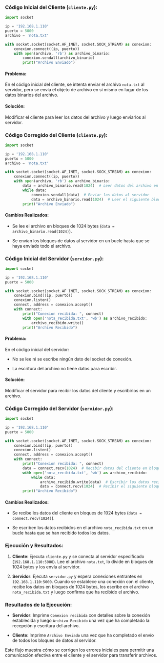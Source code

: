 
### Código Inicial del Cliente (`cliente.py`):

```python
import socket

ip = '192.168.1.110'
puerto = 5000
archivo = 'nota.txt'

with socket.socket(socket.AF_INET, socket.SOCK_STREAM) as conexion:
    conexion.connect((ip, puerto))
    with open(archivo, 'rb') as archivo_binario:
        conexion.sendall(archivo_binario)
        print("Archivo Enviado")
```

#### Problema:

En el código inicial del cliente, se intenta enviar el archivo `nota.txt` al servidor, pero se envía el objeto de archivo en sí mismo en lugar de los datos binarios del archivo.

#### Solución:

Modificar el cliente para leer los datos del archivo y luego enviarlos al servidor.

### Código Corregido del Cliente (`cliente.py`):

```python
import socket

ip = '192.168.1.110'
puerto = 5000
archivo = 'nota.txt'

with socket.socket(socket.AF_INET, socket.SOCK_STREAM) as conexion:
    conexion.connect((ip, puerto))
    with open(archivo, 'rb') as archivo_binario:
        data = archivo_binario.read(1024)  # Leer datos del archivo en bloques de 1024 bytes
        while data:
            conexion.sendall(data)  # Enviar los datos al servidor
            data = archivo_binario.read(1024)  # Leer el siguiente bloque de datos
        print("Archivo Enviado")
```

#### Cambios Realizados:

- Se lee el archivo en bloques de 1024 bytes (`data = archivo_binario.read(1024)`).
    
- Se envían los bloques de datos al servidor en un bucle hasta que se haya enviado todo el archivo.
    

### Código Inicial del Servidor (`servidor.py`):

```python
import socket

ip = '192.168.1.110'
puerto = 5000

with socket.socket(socket.AF_INET, socket.SOCK_STREAM) as conexion:
    conexion.bind((ip, puerto))
    conexion.listen()
    connect, address = conexion.accept()
    with connect:
        print("Conexion recibida: ", connect)
        with open('nota_recibida.txt', 'wb') as archivo_recibido:
            archivo_recibido.write()
        print("Archivo Recibido")
```

#### Problema:

En el código inicial del servidor:

- No se lee ni se escribe ningún dato del socket de conexión.
    
- La escritura del archivo no tiene datos para escribir.
    

#### Solución:

Modificar el servidor para recibir los datos del cliente y escribirlos en un archivo.

### Código Corregido del Servidor (`servidor.py`):

```python
import socket

ip = '192.168.1.110'
puerto = 5000

with socket.socket(socket.AF_INET, socket.SOCK_STREAM) as conexion:
    conexion.bind((ip, puerto))
    conexion.listen()
    connect, address = conexion.accept()
    with connect:
        print("Conexion recibida: ", connect)
        data = connect.recv(1024)  # Recibir datos del cliente en bloques de 1024 bytes
        with open('nota_recibida.txt', 'wb') as archivo_recibido:
            while data:
                archivo_recibido.write(data)  # Escribir los datos recibidos en el archivo
                data = connect.recv(1024)  # Recibir el siguiente bloque de datos
        print("Archivo Recibido")
```

#### Cambios Realizados:

- Se recibe los datos del cliente en bloques de 1024 bytes (`data = connect.recv(1024)`).
    
- Se escriben los datos recibidos en el archivo `nota_recibida.txt` en un bucle hasta que se han recibido todos los datos.
    

### Ejecución y Resultados:

1. **Cliente**: Ejecuta `cliente.py` y se conecta al servidor especificado (`192.168.1.110:5000`). Lee el archivo `nota.txt`, lo divide en bloques de 1024 bytes y los envía al servidor.
    
2. **Servidor**: Ejecuta `servidor.py` y espera conexiones entrantes en `192.168.1.110:5000`. Cuando se establece una conexión con el cliente, recibe los datos en bloques de 1024 bytes, los escribe en el archivo `nota_recibida.txt` y luego confirma que ha recibido el archivo.
    

### Resultados de la Ejecución:

- **Servidor**: Imprime `Conexion recibida` con detalles sobre la conexión establecida y luego `Archivo Recibido` una vez que ha completado la recepción y escritura del archivo.
    
- **Cliente**: Imprime `Archivo Enviado` una vez que ha completado el envío de todos los bloques de datos al servidor.
    

Este flujo muestra cómo se corrigen los errores iniciales para permitir una comunicación efectiva entre el cliente y el servidor para transferir archivos.